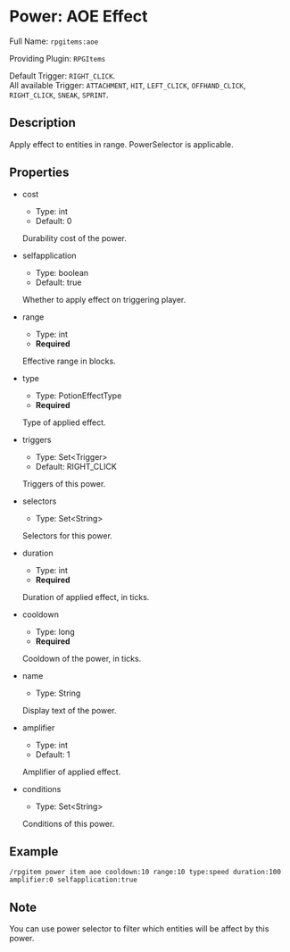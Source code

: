 # Power: AOE Effect

<!-- This file is generated ingame by `/rpgitem gen-wiki`. -->
<!-- Please only edit between "beginCustomXXXX" and "endCustomXXXX".  -->
<!-- If you want to edit description of this power or property, -->
<!-- please edit corresponding section in "resources/lang/en_US.yml" -->

Full Name: `rpgitems:aoe`

Providing Plugin: `RPGItems`

Default Trigger: `RIGHT_CLICK`.  
All available Trigger: `ATTACHMENT`, `HIT`, `LEFT_CLICK`, `OFFHAND_CLICK`, `RIGHT_CLICK`, `SNEAK`, `SPRINT`.

<!-- beginCustomHeader -->
<!-- endCustomHeader -->

## Description

Apply effect to entities in range. PowerSelector is applicable.
<!-- beginCustomDescription -->
<!-- endCustomDescription -->

## Properties

* cost

  * Type: int
  * Default: 0

  Durability cost of the power.

* selfapplication

  * Type: boolean
  * Default: true

  Whether to apply effect on triggering player.

* range

  * Type: int
  * **Required**

  Effective range in blocks.

* type

  * Type: PotionEffectType
  * **Required**

  Type of applied effect.

* triggers

  * Type: Set&lt;Trigger&gt;
  * Default: RIGHT_CLICK

  Triggers of this power.

* selectors

  * Type: Set&lt;String&gt;

  Selectors for this power.

* duration

  * Type: int
  * **Required**

  Duration of applied effect, in ticks.

* cooldown

  * Type: long
  * **Required**

  Cooldown of the power, in ticks.

* name

  * Type: String

  Display text of the power.

* amplifier

  * Type: int
  * Default: 1

  Amplifier of applied effect.

* conditions

  * Type: Set&lt;String&gt;

  Conditions of this power.

<!-- beginCustomProperties -->
<!-- endCustomProperties -->

## Example

<!-- beginCustomExample -->
```/rpgitem power item aoe cooldown:10 range:10 type:speed duration:100 amplifier:0 selfapplication:true```
<!-- endCustomExample -->

## Note

<!-- beginCustomNote -->
You can use power selector to filter which entities will be affect by this power.
<!-- endCustomNote -->